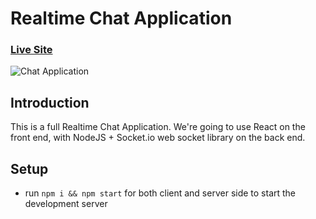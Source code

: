 # Realtime Chat Application

### [Live Site](https://realtime-chat-application.netlify.com)

![Chat Application](https://i.ytimg.com/vi/ZwFA3YMfkoc/maxresdefault.jpg)

## Introduction
This is a full Realtime Chat Application. We're going to use  React on the front end, with NodeJS + Socket.io web socket library on the back end.

## Setup
- run ```npm i && npm start``` for both client and server side to start the development server
